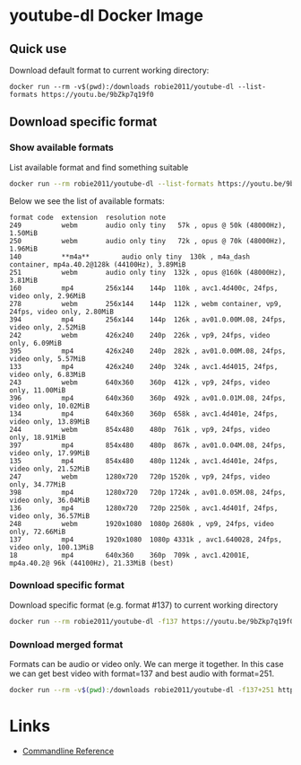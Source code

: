# youtube-dl Docker Image

## Quick use
Download default format to current working directory:

    docker run --rm -v$(pwd):/downloads robie2011/youtube-dl --list-formats https://youtu.be/9bZkp7q19f0


## Download specific format

### Show available formats
List available format and find something suitable

```bash
docker run --rm robie2011/youtube-dl --list-formats https://youtu.be/9bZkp7q19f0
```


Below we see the list of available formats:

    format code  extension  resolution note
    249          webm       audio only tiny   57k , opus @ 50k (48000Hz), 1.50MiB
    250          webm       audio only tiny   72k , opus @ 70k (48000Hz), 1.96MiB
    140          **m4a**        audio only tiny  130k , m4a_dash container, mp4a.40.2@128k (44100Hz), 3.89MiB
    251          webm       audio only tiny  132k , opus @160k (48000Hz), 3.81MiB
    160          mp4        256x144    144p  110k , avc1.4d400c, 24fps, video only, 2.96MiB
    278          webm       256x144    144p  112k , webm container, vp9, 24fps, video only, 2.80MiB
    394          mp4        256x144    144p  126k , av01.0.00M.08, 24fps, video only, 2.52MiB
    242          webm       426x240    240p  226k , vp9, 24fps, video only, 6.09MiB
    395          mp4        426x240    240p  282k , av01.0.00M.08, 24fps, video only, 5.57MiB
    133          mp4        426x240    240p  324k , avc1.4d4015, 24fps, video only, 6.83MiB
    243          webm       640x360    360p  412k , vp9, 24fps, video only, 11.00MiB
    396          mp4        640x360    360p  492k , av01.0.01M.08, 24fps, video only, 10.02MiB
    134          mp4        640x360    360p  658k , avc1.4d401e, 24fps, video only, 13.89MiB
    244          webm       854x480    480p  761k , vp9, 24fps, video only, 18.91MiB
    397          mp4        854x480    480p  867k , av01.0.04M.08, 24fps, video only, 17.99MiB
    135          mp4        854x480    480p 1124k , avc1.4d401e, 24fps, video only, 21.52MiB
    247          webm       1280x720   720p 1520k , vp9, 24fps, video only, 34.77MiB
    398          mp4        1280x720   720p 1724k , av01.0.05M.08, 24fps, video only, 36.04MiB
    136          mp4        1280x720   720p 2250k , avc1.4d401f, 24fps, video only, 36.57MiB
    248          webm       1920x1080  1080p 2680k , vp9, 24fps, video only, 72.66MiB
    137          mp4        1920x1080  1080p 4331k , avc1.640028, 24fps, video only, 100.13MiB
    18           mp4        640x360    360p  709k , avc1.42001E, mp4a.40.2@ 96k (44100Hz), 21.33MiB (best)


### Download specific format
Download specific format (e.g. format #137) to current working directory

```bash
docker run --rm robie2011/youtube-dl -f137 https://youtu.be/9bZkp7q19f0
```

### Download merged format
Formats can be audio or video only. We can merge it together. 
In this case we can get best video with format=137 and best audio with format=251.

```bash
docker run --rm -v$(pwd):/downloads robie2011/youtube-dl -f137+251 https://youtu.be/9bZkp7q19f0
```


# Links
* [Commandline Reference](https://github.com/ytdl-org/youtube-dl)


